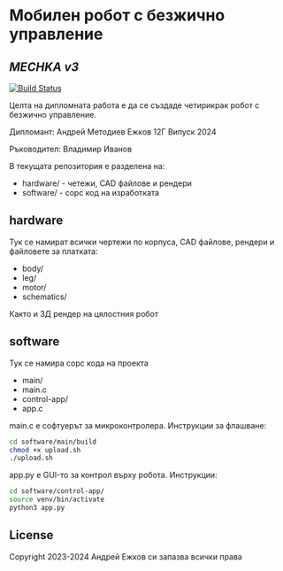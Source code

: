 # Мобилен робот с безжично управление
## _MECHKA v3_

[![Build Status](https://travis-ci.org/joemccann/dillinger.svg?branch=master)](https://travis-ci.org/joemccann/dillinger)

Целта на дипломната работа е да се създаде четирикрак робот с безжично управление.

Дипломант:     Андрей Методиев Ежков 12Г Випуск 2024

Ръководител: Владимир Иванов

В текущата репозитория е разделена на:

- hardware/ - четежи, CAD файлове и рендери
- software/ - сорс код на изработката

## hardware

Тук се намират всички чертежи по корпуса, CAD файлове, рендери и файловете за платката:

- body/
- leg/
- motor/
- schematics/

Както и 3Д рендер на цялостния робот

## software

Тук се намира сорс кода на проекта

- main/
- main.c
- control-app/
- app.c

main.c е софтуерът за микроконтролера. Инструкции за флашване:

```sh
cd software/main/build
chmod +x upload.sh
./upload.sh
```

app.py е GUI-то за контрол върху робота. Инструкции:

```sh
cd software/control-app/
source venv/bin/activate
python3 app.py
```

## License

Copyright 2023-2024
Андрей Ежков си запазва всички права
